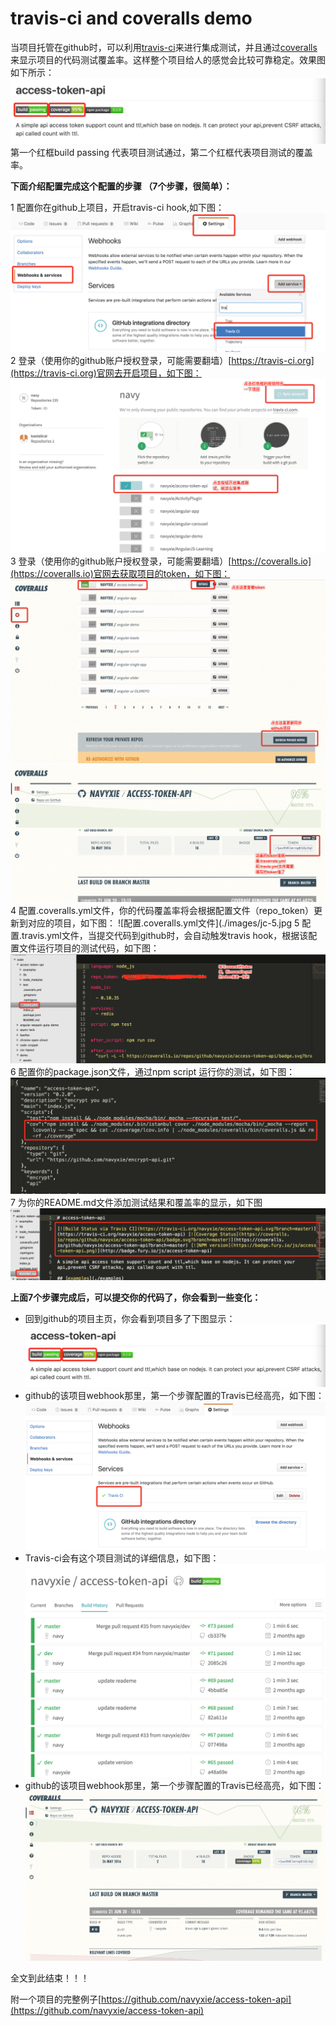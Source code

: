 # travis-ci and coveralls demo

当项目托管在github时，可以利用[travis-ci](https://travis-ci.org)来进行集成测试，并且通过[coveralls](https://coveralls.io/)来显示项目的代码测试覆盖率。这样整个项目给人的感觉会比较可靠稳定。效果图如下所示：
![效果显示](./images/result.jpg) 
第一个红框build passing 代表项目测试通过，第二个红框代表项目测试的覆盖率。

**下面介绍配置完成这个配置的步骤 （7个步骤，很简单）：**

1 配置你在github上项目，开启travis-ci hook,如下图：
  ![配置你在github上项目，开启travis-ci hook](./images/jc-1.jpg)
2 登录（使用你的github账户授权登录，可能需要翻墙）[https://travis-ci.org](https://travis-ci.org)官网去开启项目，如下图：
  ![登录https://travis-ci.org](./images/jc-2.jpg)
3 登录（使用你的github账户授权登录，可能需要翻墙）[https://coveralls.io](https://coveralls.io)官网去获取项目的token，如下图：
  ![登录https://coveralls.io](./images/jc-3.jpg)
  ![登录https://coveralls.io](./images/jc-4.jpg)
4 配置.coveralls.yml文件，你的代码覆盖率将会根据配置文件（repo_token）更新到对应的项目，如下图：
  ![配置.coveralls.yml文件](./images/jc-5.jpg
5 配置.travis.yml文件，当提交代码到github时，会自动触发travis hook，根据该配置文件运行项目的测试代码，如下图：
  ![配置.travis.yml文件](./images/jc-6.jpg)
6 配置你的package.json文件，通过npm script 运行你的测试，如下图：
  ![配置你的package.json文件](./images/jc-7.jpg)
7 为你的README.md文件添加测试结果和覆盖率的显示，如下图
  ![为你的README.md文件添加测试结果和覆盖率的显示](./images/jc-8.jpg)

**上面7个步骤完成后，可以提交你的代码了，你会看到一些变化：**


- 回到github的项目主页，你会看到项目多了下图显示：
  ![效果显示](./images/result.jpg)
- github的该项目webhook那里，第一个步骤配置的Travis已经高亮，如下图：
  ![效果github配置显示](./images/rs-2.jpg)
- Travis-ci会有这个项目测试的详细信息，如下图：
  ![显示Travis-ci效果](./images/rs-3.jpg)
- github的该项目webhook那里，第一个步骤配置的Travis已经高亮，如下图：
  ![效果显示](./images/rs-4.jpg)

全文到此结束！！！

附一个项目的完整例子[https://github.com/navyxie/access-token-api](https://github.com/navyxie/access-token-api)
